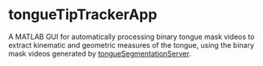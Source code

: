 # tongueTipTrackerApp
A MATLAB GUI for automatically processing binary tongue mask videos to extract kinematic and geometric measures of the tongue, using the binary mask videos generated by [tongueSegmentationServer](../tongueSegmentationServer).
